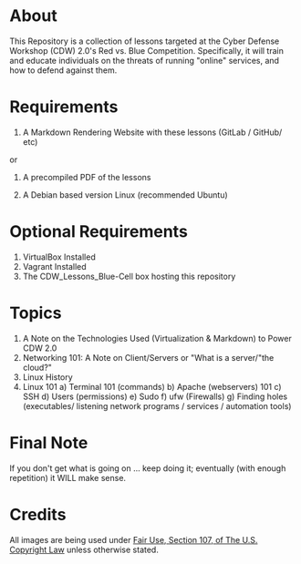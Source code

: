 About
=====
This Repository is a collection of lessons targeted at the Cyber Defense Workshop (CDW) 2.0's Red vs. Blue Competition.
Specifically, it will train and educate individuals on the threats of running "online" services, and how to defend against them.

Requirements
============
1. A Markdown Rendering Website with these lessons (GitLab / GitHub/ etc)

or

1. A precompiled PDF of the lessons

2. A Debian based version Linux (recommended Ubuntu) 

Optional Requirements
=====================
1. VirtualBox Installed
2. Vagrant Installed
3. The CDW_Lessons_Blue-Cell box hosting this repository

Topics
======
1) A Note on the Technologies Used (Virtualization & Markdown) to Power CDW 2.0 
2) Networking 101: A Note on Client/Servers or "What is a server/"the cloud?"
3) Linux History
4) Linux 101
a) Terminal 101 (commands)
b) Apache (webservers) 101
c) SSH
d) Users (permissions)
e) Sudo
f) ufw (Firewalls)
g) Finding holes (executables/ listening network programs / services / automation tools)

Final Note
==========
If you don't get what is going on ... keep doing it; eventually (with enough repetition) it WILL make sense.

Credits
=======
All images are being used under [Fair Use, Section 107, of The U.S. Copyright Law](http://www.copyright.gov/fls/fl102.html) unless otherwise stated.
